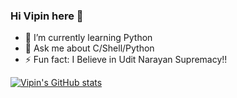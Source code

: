 ### Hi Vipin here 👋
- 🌱 I’m currently learning Python
- 💬 Ask me about C/Shell/Python
- ⚡ Fun fact: I Believe in Udit Narayan Supremacy!!

[![Vipin's GitHub stats](https://github-readme-stats.vercel.app/api?username=Vipin22875)](https://github.com/Vipin22875/github-readme-stats)


